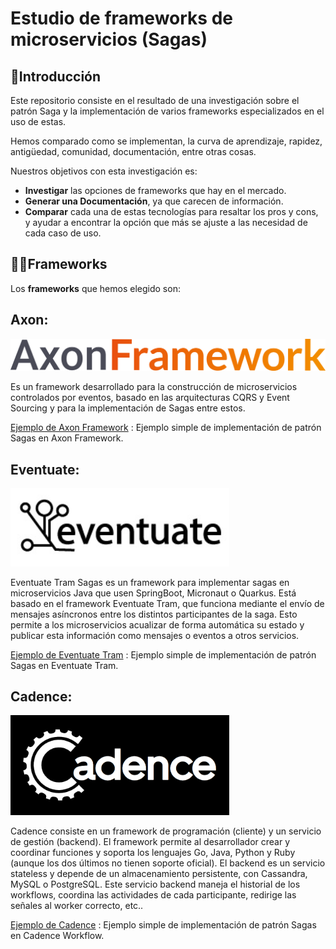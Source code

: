 # Estudio de frameworks de microservicios (Sagas)

## 👋Introducción

Este repositorio consiste en el resultado de una investigación sobre el patrón Saga y la implementación de varios frameworks especializados en el uso de estas.

Hemos comparado como se implementan, la curva de aprendizaje, rapidez, antigüedad, comunidad, documentación, entre otras cosas.

Nuestros objetivos con esta investigación es: 
- **Investigar** las opciones de frameworks que hay en el mercado.
- **Generar una Documentación**, ya que carecen de información.
- **Comparar** cada una de estas tecnologías para resaltar los pros y cons, y ayudar a encontrar la opción que más se ajuste a las necesidad de cada caso de uso.

## 👨‍💻Frameworks

Los **frameworks** que hemos elegido son: 

## Axon:
<img src="./assets/img/axon.png" width="600"/>

<br/>

Es un framework desarrollado para la construcción de microservicios controlados por eventos, basado en las arquitecturas CQRS y Event Sourcing y para la implementación de Sagas entre estos.

 [Ejemplo de Axon Framework](https://github.com/MasterCloudApps-Projects/microservices-frameworks/tree/main/Axon%20Framework) : Ejemplo simple de implementación de patrón Sagas en Axon Framework.

 ## Eventuate:
<img src="./assets/img/eventuate.jpg" width="350"/>

<br/>

Eventuate Tram Sagas es un framework para implementar sagas en microservicios Java que usen SpringBoot, Micronaut o Quarkus. Está basado en el framework Eventuate Tram, que funciona mediante el envío de mensajes asíncronos entre los distintos participantes de la saga. Esto permite a los microservicios acualizar de forma automática su estado y publicar esta información como mensajes o eventos a otros servicios.

 [Ejemplo de Eventuate Tram](https://github.com/MasterCloudApps-Projects/microservices-frameworks/tree/main/Eventuate) : Ejemplo simple de implementación de patrón Sagas en Eventuate Tram.

 ## Cadence:
<img src="./assets/img/cadence.png" width="350"/>

<br/>

Cadence consiste en un framework de programación (cliente) y un servicio de gestión (backend). El framework permite al desarrollador crear y coordinar funciones y soporta los lenguajes Go, Java, Python y Ruby (aunque los dos últimos no tienen soporte oficial). El backend es un servicio stateless y depende de un almacenamiento persistente, con Cassandra, MySQL o PostgreSQL. Este servicio backend maneja el historial de los workflows, coordina las actividades de cada participante, redirige las señales al worker correcto, etc..

 [Ejemplo de Cadence](https://github.com/MasterCloudApps-Projects/microservices-frameworks/tree/main/Cadence) : Ejemplo simple de implementación de patrón Sagas en Cadence Workflow.


